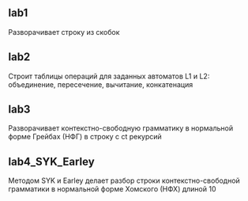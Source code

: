 ## lab1
Разворачивает строку из скобок
## lab2
Строит таблицы операций для заданных автоматов L1 и L2: объединение, пересечение, вычитание, конкатенация
## lab3
Разворачивает контекстно-свободную грамматику в нормальной форме Грейбах (НФГ) в строку с ct рекурсий
## lab4_SYK_Earley
Методом SYK и Earley делает разбор строки контекстно-свободной грамматики в нормальной форме Хомского (НФХ) длиной 10 

